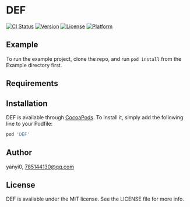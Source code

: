 # DEF

[![CI Status](https://img.shields.io/travis/yanyi0/DEF.svg?style=flat)](https://travis-ci.org/yanyi0/DEF)
[![Version](https://img.shields.io/cocoapods/v/DEF.svg?style=flat)](https://cocoapods.org/pods/DEF)
[![License](https://img.shields.io/cocoapods/l/DEF.svg?style=flat)](https://cocoapods.org/pods/DEF)
[![Platform](https://img.shields.io/cocoapods/p/DEF.svg?style=flat)](https://cocoapods.org/pods/DEF)

## Example

To run the example project, clone the repo, and run `pod install` from the Example directory first.

## Requirements

## Installation

DEF is available through [CocoaPods](https://cocoapods.org). To install
it, simply add the following line to your Podfile:

```ruby
pod 'DEF'
```

## Author

yanyi0, 785144130@qq.com

## License

DEF is available under the MIT license. See the LICENSE file for more info.
